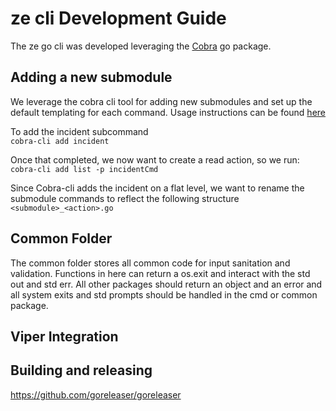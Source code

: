 # ze cli Development Guide
The ze go cli was developed leveraging the [Cobra](https://github.com/spf13/cobra) go package. 

## Adding a new submodule
We leverage the cobra cli tool for adding new submodules and set up the default
templating for each command.  Usage instructions can be found [here](https://github.com/spf13/cobra-cli/blob/main/README.md) 

To add the incident subcommand  
`cobra-cli add incident `

Once that completed, we now want to create a read action, so we run:
`cobra-cli add list -p incidentCmd`

Since Cobra-cli adds the incident on a flat level, we want to rename the 
submodule commands to reflect the following structure 
`<submodule>_<action>.go`

## Common Folder
The common folder stores all common code for input sanitation and validation.
Functions in here can return a os.exit and interact with the std out and std err.
All other packages should return an object and an error and all system exits 
and std prompts should be handled in the cmd or common package.

## Viper Integration




## Building and releasing 
https://github.com/goreleaser/goreleaser